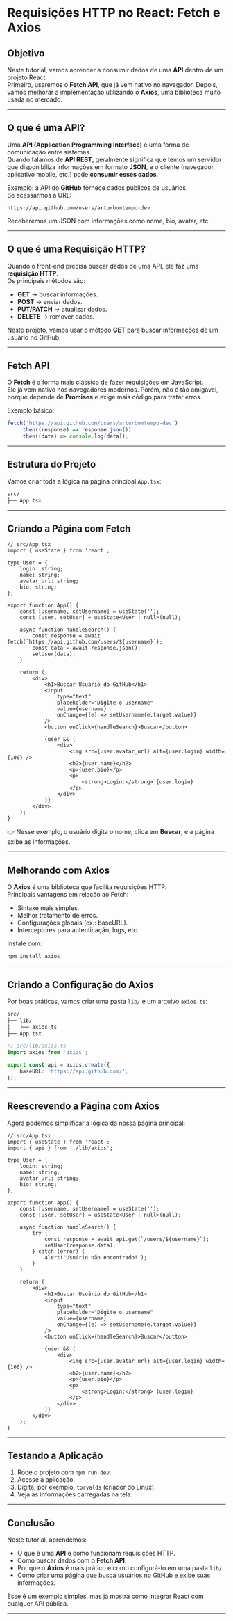 # Requisições HTTP no React: Fetch e Axios

## Objetivo

Neste tutorial, vamos aprender a consumir dados de uma **API** dentro de um projeto React.  
Primeiro, usaremos o **Fetch API**, que já vem nativo no navegador. Depois, vamos melhorar a implementação utilizando o **Axios**, uma biblioteca muito usada no mercado.

---

## O que é uma API?

Uma **API (Application Programming Interface)** é uma forma de comunicação entre sistemas.  
Quando falamos de **API REST**, geralmente significa que temos um servidor que disponibiliza informações em formato **JSON**, e o cliente (navegador, aplicativo mobile, etc.) pode **consumir esses dados**.

Exemplo: a API do **GitHub** fornece dados públicos de usuários.  
Se acessarmos a URL:

```
https://api.github.com/users/arturbomtempo-dev
```

Receberemos um JSON com informações como nome, bio, avatar, etc.

---

## O que é uma Requisição HTTP?

Quando o front-end precisa buscar dados de uma API, ele faz uma **requisição HTTP**.  
Os principais métodos são:

-   **GET** → buscar informações.
-   **POST** → enviar dados.
-   **PUT/PATCH** → atualizar dados.
-   **DELETE** → remover dados.

Neste projeto, vamos usar o método **GET** para buscar informações de um usuário no GitHub.

---

## Fetch API

O **Fetch** é a forma mais clássica de fazer requisições em JavaScript.  
Ele já vem nativo nos navegadores modernos. Porém, não é tão amigável, porque depende de **Promises** e exige mais código para tratar erros.

Exemplo básico:

```ts
fetch('https://api.github.com/users/arturbomtempo-dev')
    .then((response) => response.json())
    .then((data) => console.log(data));
```

---

## Estrutura do Projeto

Vamos criar toda a lógica na página principal `App.tsx`:

```bash
src/
├── App.tsx
```

---

## Criando a Página com Fetch

```tsx
// src/App.tsx
import { useState } from 'react';

type User = {
    login: string;
    name: string;
    avatar_url: string;
    bio: string;
};

export function App() {
    const [username, setUsername] = useState('');
    const [user, setUser] = useState<User | null>(null);

    async function handleSearch() {
        const response = await fetch(`https://api.github.com/users/${username}`);
        const data = await response.json();
        setUser(data);
    }

    return (
        <div>
            <h1>Buscar Usuário do GitHub</h1>
            <input
                type="text"
                placeholder="Digite o username"
                value={username}
                onChange={(e) => setUsername(e.target.value)}
            />
            <button onClick={handleSearch}>Buscar</button>

            {user && (
                <div>
                    <img src={user.avatar_url} alt={user.login} width={100} />
                    <h2>{user.name}</h2>
                    <p>{user.bio}</p>
                    <p>
                        <strong>Login:</strong> {user.login}
                    </p>
                </div>
            )}
        </div>
    );
}
```

👉 Nesse exemplo, o usuário digita o nome, clica em **Buscar**, e a página exibe as informações.

---

## Melhorando com Axios

O **Axios** é uma biblioteca que facilita requisições HTTP.  
Principais vantagens em relação ao Fetch:

-   Sintaxe mais simples.
-   Melhor tratamento de erros.
-   Configurações globais (ex.: baseURL).
-   Interceptores para autenticação, logs, etc.

Instale com:

```bash
npm install axios
```

---

## Criando a Configuração do Axios

Por boas práticas, vamos criar uma pasta `lib/` e um arquivo `axios.ts`:

```bash
src/
├── lib/
│   └── axios.ts
├── App.tsx
```

```ts
// src/lib/axios.ts
import axios from 'axios';

export const api = axios.create({
    baseURL: 'https://api.github.com/',
});
```

---

## Reescrevendo a Página com Axios

Agora podemos simplificar a lógica da nossa página principal:

```tsx
// src/App.tsx
import { useState } from 'react';
import { api } from './lib/axios';

type User = {
    login: string;
    name: string;
    avatar_url: string;
    bio: string;
};

export function App() {
    const [username, setUsername] = useState('');
    const [user, setUser] = useState<User | null>(null);

    async function handleSearch() {
        try {
            const response = await api.get(`/users/${username}`);
            setUser(response.data);
        } catch (error) {
            alert('Usuário não encontrado!');
        }
    }

    return (
        <div>
            <h1>Buscar Usuário do GitHub</h1>
            <input
                type="text"
                placeholder="Digite o username"
                value={username}
                onChange={(e) => setUsername(e.target.value)}
            />
            <button onClick={handleSearch}>Buscar</button>

            {user && (
                <div>
                    <img src={user.avatar_url} alt={user.login} width={100} />
                    <h2>{user.name}</h2>
                    <p>{user.bio}</p>
                    <p>
                        <strong>Login:</strong> {user.login}
                    </p>
                </div>
            )}
        </div>
    );
}
```

---

## Testando a Aplicação

1. Rode o projeto com `npm run dev`.
2. Acesse a aplicação.
3. Digite, por exemplo, `torvalds` (criador do Linux).
4. Veja as informações carregadas na tela.

---

## Conclusão

Neste tutorial, aprendemos:

-   O que é uma **API** e como funcionam requisições HTTP.
-   Como buscar dados com o **Fetch API**.
-   Por que o **Axios** é mais prático e como configurá-lo em uma pasta `lib/`.
-   Como criar uma página que busca usuários no GitHub e exibe suas informações.

Esse é um exemplo simples, mas já mostra como integrar React com qualquer API pública.

---
